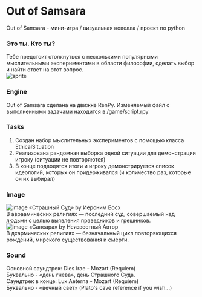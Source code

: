 # Out of Samsara
Out of Samsara - мини-игра / визуальная новелла / проект по python  
### Это ты. Кто ты?
Тебе предстоит столкнуться с несколькими популярными мыслительными экспериментами в области философии, сделать выбор и найти ответ на этот вопрос.  
![sprite](https://github.com/d010r3s/out-of-samsara/assets/104917935/cf032a82-3d1d-4094-8946-a5fd52b190d2)
### Engine
Out of Samsara сделана на движке RenPy. Изменяемый файл с выполненными задачами находится в /game/script.rpy  
### Tasks
1. Создан набор мыслительных экспериментов с помощью класса EthicalSituation
2. Реализована рандомная выборка одной ситуации для демонстрации игроку (ситуации не повторяются)
3. В конце подводятся итоги и игроку демонстрируется список идеологий, которых он придерживался (и количество раз, которые он их выбирал)
### Image
![image](https://github.com/d010r3s/out-of-samsara/assets/104917935/6a4625b5-44f4-474f-8bc5-c9f6124d6740)
«Страшный Суд» by Иероним Босх  
В авраамических религиях — последний суд, совершаемый над людьми с целью выявления праведников и грешников.  
![image](https://github.com/d010r3s/out-of-samsara/assets/104917935/2c9c655b-a90f-464f-b6ea-d930bbbdc84b)
«Сансара» by Неизвестный Автор  
В дхармических религиях — безначальный цикл повторяющихся рождений, мирского существования и смерти.  
### Sound
Основной саундтрек: Dies Irae - Mozart (Requiem)  
Буквально - «день гнева», день Страшного Суда.  
Саундтрек в конце: Lux Aeterna - Mozart (Requiem)  
Буквально - «вечный свет» (Plato's cave reference if you wish...)  
